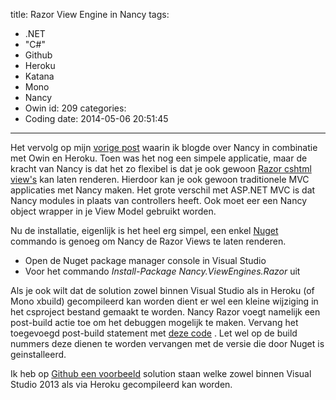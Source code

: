 title: Razor View Engine in Nancy
tags:
  - .NET
  - "C#"
  - Github
  - Heroku
  - Katana
  - Mono
  - Nancy
  - Owin
id: 209
categories:
  - Coding
date: 2014-05-06 20:51:45
---

Het vervolg op mijn [vorige post](https://webstack.nl/2014/04/het-nancy-webframework-hosten-op-heroku-dankzij-owin/ "Het Nancy webframework hosten op Heroku dankzij Owin") waarin ik blogde over Nancy in combinatie met Owin en Heroku. Toen was het nog een simpele applicatie, maar de kracht van Nancy is dat het zo flexibel is dat je ook gewoon [Razor cshtml view's](https://github.com/NancyFx/Nancy/wiki/Razor-View-Engine) kan laten renderen. Hierdoor kan je ook gewoon traditionele MVC applicaties met Nancy maken. Het grote verschil met ASP.NET MVC is dat Nancy modules in plaats van controllers heeft. Ook moet eer een Nancy object wrapper in je View Model gebruikt worden.

<!-- more -->
Nu de installatie, eigenlijk is het heel erg simpel, een enkel [Nuget](http://nuget.org) commando is genoeg om Nancy de Razor Views te laten renderen.

*   Open de Nuget package manager console in Visual Studio
*   Voor het commando _Install-Package Nancy.ViewEngines.Razor_ uit

Als je ook wilt dat de solution zowel binnen Visual Studio als in Heroku (of Mono xbuild) gecompileerd kan worden dient er wel een kleine wijziging in het csproject bestand gemaakt te worden. Nancy Razor voegt namelijk een post-build actie toe om het debuggen mogelijk te maken. Vervang het toegevoegd post-build statement met [deze code](https://github.com/NancyFx/Nancy/issues/1082#issuecomment-20228265) . Let wel op de build nummers deze dienen te worden vervangen met de versie die door Nuget is geinstalleerd.

Ik heb op [Github een voorbeeld](https://github.com/matthijsbreemans/nancy-owin-heroku) solution staan welke zowel binnen Visual Studio 2013 als via Heroku gecompileerd kan worden.